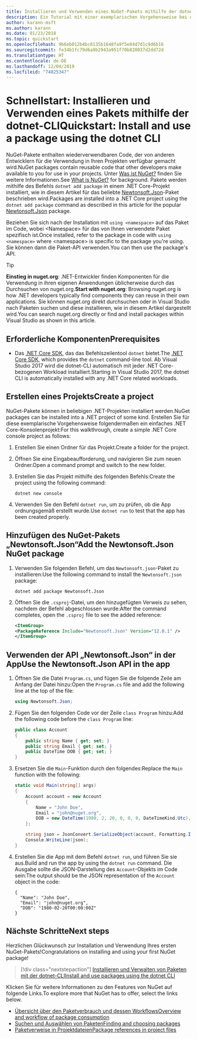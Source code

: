 ```yaml
---
title: Installieren und Verwenden eines NuGet-Pakets mithilfe der dotnet-CLI
description: Ein Tutorial mit einer exemplarischen Vorgehensweise bei der Installation und Verwendung eines NuGet-Pakets in einem .NET Core-Projekt.
author: karann-msft
ms.author: karann
ms.date: 01/23/2018
ms.topic: quickstart
ms.openlocfilehash: 9b6eb012b4bc8135b1648fa9f5e84d7d1c9d6b16
ms.sourcegitcommit: fe34b1fc79d6a9b2943a951f70b820037d2dd72d
ms.translationtype: HT
ms.contentlocale: de-DE
ms.lasthandoff: 12/04/2019
ms.locfileid: "74825347"
---
```

# <a name="quickstart-install-and-use-a-package-using-the-dotnet-cli"></a><span data-ttu-id="0aeb7-103">Schnellstart: Installieren und Verwenden eines Pakets mithilfe der dotnet-CLI</span><span class="sxs-lookup"><span data-stu-id="0aeb7-103">Quickstart: Install and use a package using the dotnet CLI</span></span>

<span data-ttu-id="0aeb7-104">NuGet-Pakete enthalten wiederverwendbaren Code, der von anderen Entwicklern für die Verwendung in Ihren Projekten verfügbar gemacht wird.</span><span class="sxs-lookup"><span data-stu-id="0aeb7-104">NuGet packages contain reusable code that other developers make available to you for use in your projects.</span></span> <span data-ttu-id="0aeb7-105">Unter [Was ist NuGet?](../What-is-NuGet.md) finden Sie weitere Informationen.</span><span class="sxs-lookup"><span data-stu-id="0aeb7-105">See [What is NuGet?](../What-is-NuGet.md) for background.</span></span> <span data-ttu-id="0aeb7-106">Pakete werden mithilfe des Befehls `dotnet add package` in einem .NET Core-Projekt installiert, wie in diesem Artikel für das beliebte [Newtonsoft.Json](https://www.nuget.org/packages/Newtonsoft.Json/)-Paket beschrieben wird.</span><span class="sxs-lookup"><span data-stu-id="0aeb7-106">Packages are installed into a .NET Core project using the `dotnet add package` command as described in this article for the popular [Newtonsoft.Json](https://www.nuget.org/packages/Newtonsoft.Json/) package.</span></span>

<span data-ttu-id="0aeb7-107">Beziehen Sie sich nach der Installation mit `using <namespace>` auf das Paket im Code, wobei \<Namespace\> für das von Ihnen verwendete Paket spezifisch ist.</span><span class="sxs-lookup"><span data-stu-id="0aeb7-107">Once installed, refer to the package in code with `using <namespace>` where \<namespace\> is specific to the package you're using.</span></span> <span data-ttu-id="0aeb7-108">Sie können dann die Paket-API verwenden.</span><span class="sxs-lookup"><span data-stu-id="0aeb7-108">You can then use the package's API.</span></span>

> [!Tip]
> <span data-ttu-id="0aeb7-109">**Einstieg in nuget.org**: .NET-Entwickler finden Komponenten für die Verwendung in ihren eigenen Anwendungen üblicherweise durch das Durchsuchen von nuget.org.</span><span class="sxs-lookup"><span data-stu-id="0aeb7-109">**Start with nuget.org**: Browsing nuget.org is how .NET developers typically find components they can reuse in their own applications.</span></span> <span data-ttu-id="0aeb7-110">Sie können nuget.org direkt durchsuchen oder in Visual Studio nach Paketen suchen und diese installieren, wie in diesem Artikel dargestellt wird.</span><span class="sxs-lookup"><span data-stu-id="0aeb7-110">You can search nuget.org directly or find and install packages within Visual Studio as shown in this article.</span></span>

## <a name="prerequisites"></a><span data-ttu-id="0aeb7-111">Erforderliche Komponenten</span><span class="sxs-lookup"><span data-stu-id="0aeb7-111">Prerequisites</span></span>

- <span data-ttu-id="0aeb7-112">Das [.NET Core SDK](https://www.microsoft.com/net/download/), das das Befehlszeilentool `dotnet` bietet.</span><span class="sxs-lookup"><span data-stu-id="0aeb7-112">The [.NET Core SDK](https://www.microsoft.com/net/download/), which provides the `dotnet` command-line tool.</span></span> <span data-ttu-id="0aeb7-113">Ab Visual Studio 2017 wird die dotnet-CLI automatisch mit jeder .NET Core-bezogenen Workload installiert.</span><span class="sxs-lookup"><span data-stu-id="0aeb7-113">Starting in Visual Studio 2017, the dotnet CLI is automatically installed with any .NET Core related workloads.</span></span>

## <a name="create-a-project"></a><span data-ttu-id="0aeb7-114">Erstellen eines Projekts</span><span class="sxs-lookup"><span data-stu-id="0aeb7-114">Create a project</span></span>

<span data-ttu-id="0aeb7-115">NuGet-Pakete können in beliebigen .NET-Projekten installiert werden.</span><span class="sxs-lookup"><span data-stu-id="0aeb7-115">NuGet packages can be installed into a .NET project of some kind.</span></span> <span data-ttu-id="0aeb7-116">Erstellen Sie für diese exemplarische Vorgehensweise folgendermaßen ein einfaches .NET Core-Konsolenprojekt:</span><span class="sxs-lookup"><span data-stu-id="0aeb7-116">For this walkthrough, create a simple .NET Core console project as follows:</span></span>

1. <span data-ttu-id="0aeb7-117">Erstellen Sie einen Ordner für das Projekt.</span><span class="sxs-lookup"><span data-stu-id="0aeb7-117">Create a folder for the project.</span></span>

1. <span data-ttu-id="0aeb7-118">Öffnen Sie eine Eingabeaufforderung, und navigieren Sie zum neuen Ordner.</span><span class="sxs-lookup"><span data-stu-id="0aeb7-118">Open a command prompt and switch to the new folder.</span></span>

1. <span data-ttu-id="0aeb7-119">Erstellen Sie das Projekt mithilfe des folgenden Befehls:</span><span class="sxs-lookup"><span data-stu-id="0aeb7-119">Create the project using the following command:</span></span>

    ```dotnetcli
    dotnet new console
    ```

1. <span data-ttu-id="0aeb7-120">Verwenden Sie den Befehl `dotnet run`, um zu prüfen, ob die App ordnungsgemäß erstellt wurde.</span><span class="sxs-lookup"><span data-stu-id="0aeb7-120">Use `dotnet run` to test that the app has been created properly.</span></span>

## <a name="add-the-newtonsoftjson-nuget-package"></a><span data-ttu-id="0aeb7-121">Hinzufügen des NuGet-Pakets „Newtonsoft.Json“</span><span class="sxs-lookup"><span data-stu-id="0aeb7-121">Add the Newtonsoft.Json NuGet package</span></span>

1. <span data-ttu-id="0aeb7-122">Verwenden Sie folgenden Befehl, um das `Newtonsoft.json`-Paket zu installieren:</span><span class="sxs-lookup"><span data-stu-id="0aeb7-122">Use the following command to install the `Newtonsoft.json` package:</span></span>

    ```dotnetcli
    dotnet add package Newtonsoft.Json
    ```

2. <span data-ttu-id="0aeb7-123">Öffnen Sie die `.csproj`-Datei, um den hinzugefügten Verweis zu sehen, nachdem der Befehl abgeschlossen wurde:</span><span class="sxs-lookup"><span data-stu-id="0aeb7-123">After the command completes, open the `.csproj` file to see the added reference:</span></span>

    ```xml
   <ItemGroup>
    <PackageReference Include="Newtonsoft.Json" Version="12.0.1" />
   </ItemGroup>
    ```

## <a name="use-the-newtonsoftjson-api-in-the-app"></a><span data-ttu-id="0aeb7-124">Verwenden der API „Newtonsoft.Json“ in der App</span><span class="sxs-lookup"><span data-stu-id="0aeb7-124">Use the Newtonsoft.Json API in the app</span></span>

1. <span data-ttu-id="0aeb7-125">Öffnen Sie die Datei `Program.cs`, und fügen Sie die folgende Zeile am Anfang der Datei hinzu:</span><span class="sxs-lookup"><span data-stu-id="0aeb7-125">Open the `Program.cs` file and add the following line at the top of the file:</span></span>

    ```cs
    using Newtonsoft.Json;
    ```

1. <span data-ttu-id="0aeb7-126">Fügen Sie den folgenden Code vor der Zeile `class Program` hinzu:</span><span class="sxs-lookup"><span data-stu-id="0aeb7-126">Add the following code before the `class Program` line:</span></span>

    ```cs
    public class Account
    {
        public string Name { get; set; }
        public string Email { get; set; }
        public DateTime DOB { get; set; }
    }
    ```

1. <span data-ttu-id="0aeb7-127">Ersetzen Sie die `Main`-Funktion durch den folgendes:</span><span class="sxs-lookup"><span data-stu-id="0aeb7-127">Replace the `Main` function with the following:</span></span>

    ```cs
    static void Main(string[] args)
    {
        Account account = new Account
        {
            Name = "John Doe",
            Email = "john@nuget.org",
            DOB = new DateTime(1980, 2, 20, 0, 0, 0, DateTimeKind.Utc),
        };

        string json = JsonConvert.SerializeObject(account, Formatting.Indented);
        Console.WriteLine(json);
    }
    ```

1. <span data-ttu-id="0aeb7-128">Erstellen Sie die App mit dem Befehl `dotnet run`, und führen Sie sie aus.</span><span class="sxs-lookup"><span data-stu-id="0aeb7-128">Build and run the app by using the `dotnet run` command.</span></span> <span data-ttu-id="0aeb7-129">Die Ausgabe sollte die JSON-Darstellung des `Account`-Objekts im Code sein:</span><span class="sxs-lookup"><span data-stu-id="0aeb7-129">The output should be the JSON representation of the `Account` object in the code:</span></span>

    ```output
    {
      "Name": "John Doe",
      "Email": "john@nuget.org",
      "DOB": "1980-02-20T00:00:00Z"
    }
    ```

## <a name="next-steps"></a><span data-ttu-id="0aeb7-130">Nächste Schritte</span><span class="sxs-lookup"><span data-stu-id="0aeb7-130">Next steps</span></span>

<span data-ttu-id="0aeb7-131">Herzlichen Glückwunsch zur Installation und Verwendung Ihres ersten NuGet-Pakets!</span><span class="sxs-lookup"><span data-stu-id="0aeb7-131">Congratulations on installing and using your first NuGet package!</span></span>

> [!div class="nextstepaction"]
> [<span data-ttu-id="0aeb7-132">Installieren und Verwalten von Paketen mit der dotnet-CLI</span><span class="sxs-lookup"><span data-stu-id="0aeb7-132">Install and use packages using the dotnet CLI</span></span>](../consume-packages/install-use-packages-dotnet-cli.md)

<span data-ttu-id="0aeb7-133">Klicken Sie für weitere Informationen zu den Features von NuGet auf folgende Links.</span><span class="sxs-lookup"><span data-stu-id="0aeb7-133">To explore more that NuGet has to offer, select the links below.</span></span>

- [<span data-ttu-id="0aeb7-134">Übersicht über den Paketverbrauch und dessen Workflows</span><span class="sxs-lookup"><span data-stu-id="0aeb7-134">Overview and workflow of package consumption</span></span>](../consume-packages/overview-and-workflow.md)
- [<span data-ttu-id="0aeb7-135">Suchen und Auswählen von Paketen</span><span class="sxs-lookup"><span data-stu-id="0aeb7-135">Finding and choosing packages</span></span>](../consume-packages/finding-and-choosing-packages.md)
- [<span data-ttu-id="0aeb7-136">Paketverweise in Projektdateien</span><span class="sxs-lookup"><span data-stu-id="0aeb7-136">Package references in project files</span></span>](../consume-packages/package-references-in-project-files.md)

